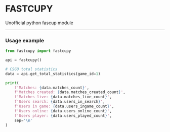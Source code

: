 # FASTCUPY
Unofficial python fascup module

------------

### **Usage example**

```python
from fastcupy import fastcupy

api = fastcupy()

# CSGO total statistics
data = api.get_total_statistics(game_id=1)

print(
    f'Matches: {data.matches_count}',
    f'Matches created: {data.matches_created_count}',
    f'Matches live: {data.matches_live_count}',
    f'Users search: {data.users_in_search}',
    f'Users in game: {data.users_ingame_count}',
    f'Users online: {data.users_online_count}',
    f'Users player: {data.users_played_count}',
    sep='\n'
)
```